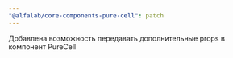 ```yaml
---
"@alfalab/core-components-pure-cell": patch
---
```


Добавлена возможность передавать дополнительные props в компонент PureCell
